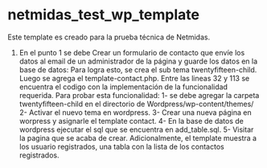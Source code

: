 # netmidas_test_wp_template
Este template es creado para la prueba técnica de Netmidas.

1) En el punto 1 se debe Crear un formulario de contacto que envíe los datos al email de un administrador de la página y guarde los datos en la base de datos:
  Para logra esto, se crea el sub tema twentyfifteen-child. Luego se agrega el template-contact.php. Entre las lineas 32 y 113 se encuentra el codigo con la implementación de la funcionalidad requerida.
  Para probar esta funcionalidad:
   1- se debe agregar la carpeta twentyfifteen-child en el directorio de Wordpress/wp-content/themes/
   2- Activar el nuevo tema en wordpress.
   3- Crear una nueva página en worpress y asignarle el template contact.
   4- En la base de datos de wordpress ejecutar el sql que se encuentra en add_table.sql.
   5- Visitar la pagina que se acaba de crear.
  Adicionalmente, el template muestra a los usuario registrados, una tabla con la lista de los contactos registrados.
